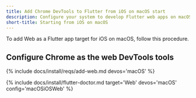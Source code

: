 ```yaml
---
title: Add Chrome DevTools to Flutter from iOS on macOS start
description: Configure your system to develop Flutter web apps on macOS.
short-title: Starting from iOS on macOS
---
```


To add Web as a Flutter app target for iOS on macOS, follow this procedure.

## Configure Chrome as the web DevTools tools

{% include docs/install/reqs/add-web.md devos='macOS' %}

{% include docs/install/flutter-doctor.md target='Web' devos='macOS' config='macOSiOSWeb' %}
